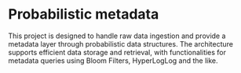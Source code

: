 # Probabilistic metadata

This project is designed to handle raw data ingestion and provide a metadata layer through probabilistic data structures. The architecture supports efficient data storage and retrieval, with functionalities for metadata queries using Bloom Filters, HyperLogLog and the like.

